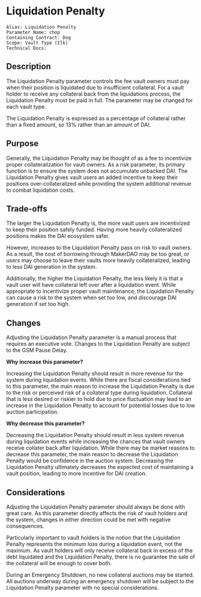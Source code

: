 # Liquidation Penalty

```
Alias: Liquidation Penalty
Parameter Name: chop
Containing Contract: Dog
Scope: Vault Type (Ilk)
Technical Docs:
```

## Description

The Liquidation Penalty parameter controls the fee vault owners must pay when their position is liquidated due to insufficient collateral. For a vault holder to receive any collateral back from the liquidations process, the Liquidation Penalty must be paid in full. The parameter may be changed for each vault type.

The Liquidation Penalty is expressed as a percentage of collateral rather than a fixed amount, so 13% rather than an amount of DAI.

## Purpose

Generally, the Liquidation Penalty may be thought of as a fee to incentivize proper collateralization for vault owners. As a risk parameter, its primary function is to ensure the system does not accumulate unbacked DAI. The Liquidation Penalty gives vault users an added incentive to keep their positions over-collateralized while providing the system additional revenue to combat liquidation costs. 

## Trade-offs

The larger the Liquidation Penalty is, the more vault users are incentivized to keep their position safely funded. Having more heavily collateralized positions makes the DAI ecosystem safer.

However, increases to the Liquidation Penalty pass on risk to vault owners. As a result, the cost of borrowing through MakerDAO may be too great, or users may choose to leave their vaults more heavily collateralized, leading to less DAI generation in the system.

Additionally, the higher the Liquidation Penalty, the less likely it is that a vault user will have collateral left over after a liquidation event. While appropriate to incentivize proper vault maintenance, the Liquidation Penalty can cause a risk to the system when set too low, and discourage DAI generation if set too high.

## Changes

Adjusting the Liquidation Penalty parameter is a manual process that requires an executive vote. Changes to the Liquidation Penalty are subject to the GSM Pause Delay.

**Why increase this parameter?**

Increasing the Liquidation Penalty should result in more revenue for the system during liquidation events. While there are fiscal considerations tied to this parameter, the main reason to increase the Liquidation Penalty is due to the risk or perceived risk of a collateral type during liquidation. Collateral that is less desired or riskier to hold due to price fluctuation may lead to an increase in the Liquidation Penalty to account for potential losses due to low auction participation.

**Why decrease this parameter?**

Decreasing the Liquidation Penalty should result in less system revenue during liquidation events while increasing the chances that vault owners receive collater back after liquidation. While there may be market reasons to decrease this parameter, the main reason to decrease the Liquidation Penalty would be confidence in the auction system. Decreasing the Liquidation Penalty ultimately decreases the expected cost of maintaining a vault position, leading to more incentive for DAI creation.

## Considerations

Adjusting the Liquidation Penalty parameter should always be done with great care. As this parameter directly affects the risk of vault holders and the system, changes in either direction could be met with negative consequences. 

Particularly important to vault holders is the notion that the Liquidation Penalty represents the minimum loss during a liquidation event, not the maximum. As vault holders will only receive collateral back in excess of the debt liquidated and the Liquidation Penalty, there is no guarantee the sale of the collateral will be enough to cover both.

During an Emergency Shutdown, no new collateral auctions may be started. All auctions underway during an emergency shutdown will be subject to the Liquidation Penalty parameter with no special considerations. 
